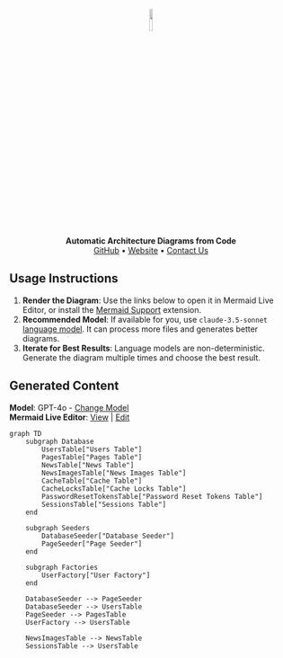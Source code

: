 <p align="center">
    <a href="https://swark.io">
        <img src="https://raw.githubusercontent.com/swark-io/swark/refs/heads/main/assets/logo/swark-logo-dark-mode.png" width="10%" />
    </a>
</p>
<p align="center">
    <b>Automatic Architecture Diagrams from Code</b><br />
    <a href="https://github.com/swark-io/swark">GitHub</a> • <a href="https://swark.io">Website</a> • <a href="mailto:contact@swark.io">Contact Us</a>
</p>

## Usage Instructions

1. **Render the Diagram**: Use the links below to open it in Mermaid Live Editor, or install the [Mermaid Support](https://marketplace.visualstudio.com/items?itemName=bierner.markdown-mermaid) extension.
2. **Recommended Model**: If available for you, use `claude-3.5-sonnet` [language model](vscode://settings/swark.languageModel). It can process more files and generates better diagrams.
3. **Iterate for Best Results**: Language models are non-deterministic. Generate the diagram multiple times and choose the best result.

## Generated Content
**Model**: GPT-4o - [Change Model](vscode://settings/swark.languageModel)  
**Mermaid Live Editor**: [View](https://mermaid.live/view#pako:eNp1k8tugzAQRX_FmnXyAyy6KapUqaqqQld1FwOeAArgyDaKUJR_r7F5P7zizhxfP655QCoFQQC8zhTechaHvGZ26CbxhRANJqjJl7vxo0npGJOSfjk4wZzi8DdBX5jRCDmxA33SfWS67wPkvZqbOdCXdvhXTHMaUCeOoA-ZXvWSdKXdw2h9l0p8kyYTyyvVs6P5FnM95ps7FhFpXchp3qBXKNWC16sEIiJhL3nyGiLxDWs2FHp0E8QIdmIN7S35hqmRqiC9TN2X2z72nmr3nJZbZOfzy2wjh8j0sjwyTRkd5u3ZljbTPbF6PY4aH51HFsFsbOAEFakKC2H_kQcHk1Nl0woYB0EXbErD4Wmh5ibQUFigvb8KAqMaOgE2RkZtnQ5aySbLIbhgqen5D_tsIaE) | [Edit](https://mermaid.live/edit#pako:eNp1k8tugzAQRX_FmnXyAyy6KapUqaqqQld1FwOeAArgyDaKUJR_r7F5P7zizhxfP655QCoFQQC8zhTechaHvGZ26CbxhRANJqjJl7vxo0npGJOSfjk4wZzi8DdBX5jRCDmxA33SfWS67wPkvZqbOdCXdvhXTHMaUCeOoA-ZXvWSdKXdw2h9l0p8kyYTyyvVs6P5FnM95ps7FhFpXchp3qBXKNWC16sEIiJhL3nyGiLxDWs2FHp0E8QIdmIN7S35hqmRqiC9TN2X2z72nmr3nJZbZOfzy2wjh8j0sjwyTRkd5u3ZljbTPbF6PY4aH51HFsFsbOAEFakKC2H_kQcHk1Nl0woYB0EXbErD4Wmh5ibQUFigvb8KAqMaOgE2RkZtnQ5aySbLIbhgqen5D_tsIaE)

```mermaid
graph TD
    subgraph Database
        UsersTable["Users Table"]
        PagesTable["Pages Table"]
        NewsTable["News Table"]
        NewsImagesTable["News Images Table"]
        CacheTable["Cache Table"]
        CacheLocksTable["Cache Locks Table"]
        PasswordResetTokensTable["Password Reset Tokens Table"]
        SessionsTable["Sessions Table"]
    end

    subgraph Seeders
        DatabaseSeeder["Database Seeder"]
        PageSeeder["Page Seeder"]
    end

    subgraph Factories
        UserFactory["User Factory"]
    end

    DatabaseSeeder --> PageSeeder
    DatabaseSeeder --> UsersTable
    PageSeeder --> PagesTable
    UserFactory --> UsersTable

    NewsImagesTable --> NewsTable
    SessionsTable --> UsersTable
```